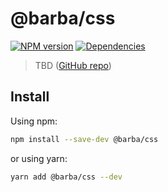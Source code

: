 # @barba/css

[![NPM version](https://img.shields.io/npm/v/@barba/css?style=flat-square)](https://www.npmjs.com/package/@barba/css)
[![Dependencies](https://img.shields.io/librariesio/release/npm/@barba/css?style=flat-square)](https://github.com/barbajs/barba/network/dependencies)

> TBD ([GitHub repo](https://github.com/barbajs/barba.js))

## Install

Using npm:

```sh
npm install --save-dev @barba/css
```

or using yarn:

```sh
yarn add @barba/css --dev
```
